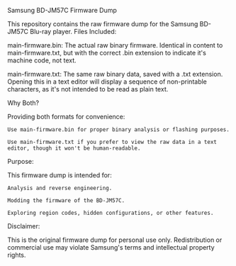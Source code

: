 Samsung BD-JM57C Firmware Dump

This repository contains the raw firmware dump for the Samsung BD-JM57C Blu-ray player.
Files Included:

main-firmware.bin: The actual raw binary firmware. Identical in content to main-firmware.txt, but with the correct .bin extension to indicate it's machine code, not text.

main-firmware.txt: The same raw binary data, saved with a .txt extension. Opening this in a text editor will display a sequence of non-printable characters, as it's not intended to be read as plain text.

Why Both?

Providing both formats for convenience:

    Use main-firmware.bin for proper binary analysis or flashing purposes.

    Use main-firmware.txt if you prefer to view the raw data in a text editor, though it won't be human-readable.

Purpose:

This firmware dump is intended for:

    Analysis and reverse engineering.

    Modding the firmware of the BD-JM57C.

    Exploring region codes, hidden configurations, or other features.

Disclaimer:

This is the original firmware dump for personal use only. Redistribution or commercial use may violate Samsung's terms and intellectual property rights.
